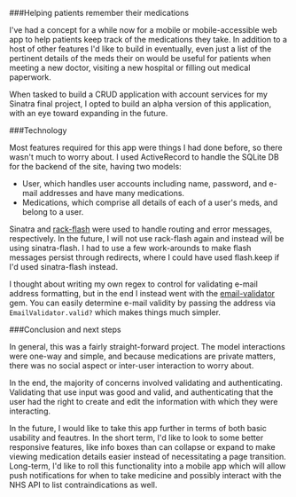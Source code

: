 ###Helping patients remember their medications

I've had a concept for a while now for a mobile or mobile-accessible web app to help patients keep track of the medications they take. In addition to a host of other features I'd like to build in eventually, even just a list of the pertinent details of the meds their on would be useful for patients when meeting a new doctor, visiting a new hospital or filling out medical paperwork. 

When tasked to build a CRUD application with account services for my Sinatra final project, I opted to build an alpha version of this application, with an eye toward expanding in the future.

###Technology

Most features required for this app were things I had done before, so there wasn't much to worry about. I used ActiveRecord to handle the SQLite DB for the backend of the site, having two models: 

- User, which handles user accounts including name, password, and e-mail addresses and have many medications.
- Medications, which comprise all details of each of a user's meds, and belong to a user.

Sinatra and [rack-flash](https://github.com/nakajima/rack-flash) were used to handle routing and error messages, respectively. In the future, I will not use rack-flash again and instead will be using sinatra-flash. I had to use a few work-arounds to make flash messages persist through redirects, where I could have used flash.keep if I'd used sinatra-flash instead. 

I thought about writing my own regex to control for validating e-mail address formatting, but in the end I instead went with the [email-validator](https://github.com/balexand/email_validator) gem. You can easily determine e-mail validity by passing the address via `EmailValidator.valid?` which makes things much simpler.

###Conclusion and next steps

In general, this was a fairly straight-forward project. The model interactions were one-way and simple, and because medications are private matters, there was no social aspect or inter-user interaction to worry about. 

In the end, the majority of concerns involved validating and authenticating. Validating that use input was good and valid, and authenticating that the user had the right to create and edit the information with which they were interacting.

In the future, I would like to take this app further in terms of both basic usability and feautres. In the short term, I'd like to look to some better responsive features, like info boxes than can collapse or expand to make viewing medication details easier instead of necessitating a page transition. Long-term, I'd like to roll this functionality into a mobile app which will allow push notifications for when to take medicine and possibly interact with the NHS API to list contraindications as well.

